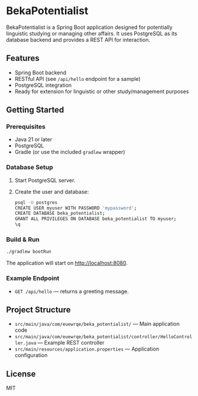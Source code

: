# BekaPotentialist

BekaPotentialist is a Spring Boot application designed for potentially linguistic studying or managing other affairs. It uses PostgreSQL as its database backend and provides a REST API for interaction.

## Features

- Spring Boot backend
- RESTful API (see `/api/hello` endpoint for a sample)
- PostgreSQL integration
- Ready for extension for linguistic or other study/management purposes

## Getting Started

### Prerequisites

- Java 21 or later
- PostgreSQL
- Gradle (or use the included `gradlew` wrapper)

### Database Setup

1. Start PostgreSQL server.
2. Create the user and database:

   ```sh
   psql -U postgres
   CREATE USER myuser WITH PASSWORD 'mypassword';
   CREATE DATABASE beka_potentialist;
   GRANT ALL PRIVILEGES ON DATABASE beka_potentialist TO myuser;
   \q
   ```

### Build & Run

```sh
./gradlew bootRun
```

The application will start on [http://localhost:8080](http://localhost:8080).

### Example Endpoint

- `GET /api/hello` — returns a greeting message.

## Project Structure

- `src/main/java/com/euewrqe/beka_potentialist/` — Main application code
- `src/main/java/com/euewrqe/beka_potentialist/controller/HelloController.java` — Example REST controller
- `src/main/resources/application.properties` — Application configuration

## License

MIT
